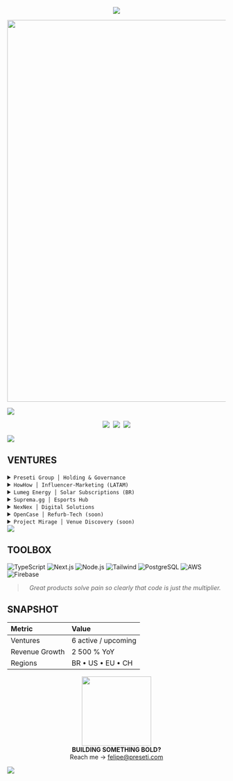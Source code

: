 <!-- ░░░ P R E S E T I  •  C Y B E R  P R O F I L E ░░░ -->

<p align="center">
  <img src="https://readme-typing-svg.herokuapp.com?font=Fira+Code&duration=2500&pause=800&color=FF00FF&center=true&vCenter=true&width=620&height=40&lines=FELIPE+PRESETI;Founder+%7C+Preseti+Group" />
</p>

<!-- Neon contribution activity graph -->
<p align="center">
  <img src="https://github-readme-activity-graph.vercel.app/graph?username=felipepreseti&bg_color=0d1117&color=00ffff&line=ff00ff&area=true&hide_border=true" width="880" />
</p>

<!-- Onda preta -->
<img src="https://capsule-render.vercel.app/api?type=waving&height=100&color=0:0d1117,100:0d1117" />

<p align="center">
  <a href="https://preseti.com"><img src="https://img.shields.io/badge/PRESE​TI.COM-00ffff?style=for-the-badge&labelColor=ff00ff"></a>&nbsp;
  <a href="https://linkedin.com/in/felipepreseti"><img src="https://img.shields.io/badge/LINKEDIN-ff00ff?style=for-the-badge&logo=linkedin&logoColor=ffffff"></a>&nbsp;
  <a href="mailto:felipe@preseti.com"><img src="https://img.shields.io/badge/EMAIL-00ffff?style=for-the-badge&logo=gmail&logoColor=ffffff"></a>
</p>

<img src="https://capsule-render.vercel.app/api?type=rect&height=5&color=0d1117,0d1117" />

## VENTURES

<details>
<summary><code>Preseti Group │ Holding & Governance</code></summary>
Drives group strategy, capital allocation and cross-venture synergy.
</details>

<details>
<summary><code>HowHow │ Influencer-Marketing (LATAM)</code></summary>
AI platform that matches tech brands with the right creators and measures ROI end-to-end.  
https://howhow.com.br
</details>

<details>
<summary><code>Lumeg Energy │ Solar Subscriptions (BR)</code></summary>
Delivers renewable power and AI-driven optimisation to slash energy costs.  
https://lumeg.com.br
</details>

<details>
<summary><code>Suprema.gg │ Esports Hub</code></summary>
All-in-one ecosystem for leagues, matchmaking and an in-game item marketplace.  
https://suprema.gg
</details>

<details>
<summary><code>NexNex │ Digital Solutions</code></summary>
One-stop SaaS that automates websites, paid traffic and design through a multi-AI stack.  
https://nexnex.com.br
</details>

<details>
<summary><code>OpenCase │ Refurb-Tech (soon)</code></summary>
AI inspection, repair and dynamic pricing of RMA tech with flash discounts.
</details>

<details>
<summary><code>Project Mirage │ Venue Discovery (soon)</code></summary>
App for real-time, AI-personalised venue and experience recommendations.
</details>

<img src="https://capsule-render.vercel.app/api?type=rect&height=5&color=0d1117,0d1117" />

## TOOLBOX
![TypeScript](https://img.shields.io/badge/TypeScript-ff00ff?style=flat&logo=typescript&logoColor=white)
![Next.js](https://img.shields.io/badge/Next.js-00ffff?style=flat&logo=next.js)
![Node.js](https://img.shields.io/badge/Node.js-02b300?style=flat&logo=node.js&logoColor=white)
![Tailwind](https://img.shields.io/badge/Tailwind-06b6d4?style=flat&logo=tailwindcss&logoColor=white)
![PostgreSQL](https://img.shields.io/badge/PostgreSQL-4169e1?style=flat&logo=postgresql&logoColor=white)
![AWS](https://img.shields.io/badge/AWS-111111?style=flat&logo=amazonaws)
![Firebase](https://img.shields.io/badge/Firebase-ffca28?style=flat&logo=firebase)

<blockquote align="center"><i>Great products solve pain so clearly that code is just the multiplier.</i></blockquote>

## SNAPSHOT
| Metric   | Value            |
| :------- | :--------------- |
| Ventures | 6 active / upcoming |
| Revenue Growth | 2 500 % YoY |
| Regions  | BR • US • EU • CH |

<p align="center">
  <img src="https://media.giphy.com/media/v1.Y2lkPTc5MGI3NjExOTI0YjRhMGU1ZDdlZTJlZjQyN2VmZjc3YTFiY2RlNDk3MzQwZTQ2OSZlcD12MV9naWZzX3NlYXJjaCZjdD1n/M9khAdSOyM2JO/giphy.gif" width="160"><br>
  <b>BUILDING SOMETHING BOLD?</b><br>
  Reach me → <a href="mailto:felipe@preseti.com">felipe@preseti.com</a>
</p>

<img src="https://capsule-render.vercel.app/api?type=waving&height=100&color=0:0d1117,100:0d1117&section=footer" />
